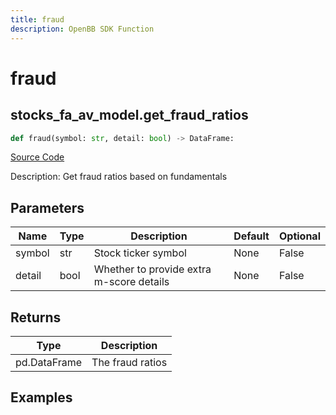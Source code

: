 ```yaml
---
title: fraud
description: OpenBB SDK Function
---
```

# fraud

## stocks_fa_av_model.get_fraud_ratios

```python
def fraud(symbol: str, detail: bool) -> DataFrame:
```
[Source Code](https://github.com/OpenBB-finance/OpenBBTerminal/tree/main/openbb_terminal/stocks/fundamental_analysis/av_model.py#L593)

Description: Get fraud ratios based on fundamentals

## Parameters

| Name | Type | Description | Default | Optional |
| ---- | ---- | ----------- | ------- | -------- |
| symbol | str | Stock ticker symbol | None | False |
| detail | bool | Whether to provide extra m-score details | None | False |

## Returns

| Type | Description |
| ---- | ----------- |
| pd.DataFrame | The fraud ratios |

## Examples

